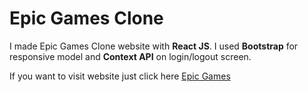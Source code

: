 # Epic Games Clone
I made Epic Games Clone website with **React JS**. I used **Bootstrap** for responsive model and **Context API** on login/logout screen.

If you want to visit website just click here [Epic Games](https://epicgamesaz.netlify.app/)
